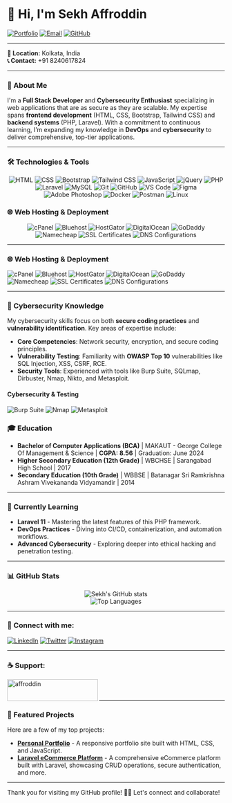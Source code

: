 # 👋 Hi, I'm Sekh Affroddin
[![Portfolio](https://img.shields.io/badge/Portfolio-Website-0C71E0?style=for-the-badge&logo=netlify&logoColor=white&labelColor=0C71E0&label=Portfolio)](https://affroddin.netlify.app) 
[![Email](https://img.shields.io/badge/Email-skaffroddin4@gmail.com-EA4335?style=for-the-badge&logo=gmail&logoColor=white&labelColor=EA4335&label=Email)](mailto:skaffroddin4@gmail.com) 
[![GitHub](https://img.shields.io/badge/GitHub-skaffroddin-181717?style=for-the-badge&logo=github&logoColor=white&labelColor=181717&label=GitHub)](https://github.com/skaffroddin?tab=repositories)

---

**📍 Location:** Kolkata, India  
**📞 Contact:** +91 8240617824

---

### 🌟 About Me  
I'm a **Full Stack Developer** and **Cybersecurity Enthusiast** specializing in web applications that are as secure as they are scalable. My expertise spans **frontend development** (HTML, CSS, Bootstrap, Tailwind CSS) and **backend systems** (PHP, Laravel). With a commitment to continuous learning, I’m expanding my knowledge in **DevOps** and **cybersecurity** to deliver comprehensive, top-tier applications.

---

### 🛠️ Technologies & Tools  
<div align="center">
  <img src="https://img.shields.io/badge/HTML-E34F26?style=for-the-badge&logo=html5&logoColor=white&labelColor=E34F26" alt="HTML">
  <img src="https://img.shields.io/badge/CSS-1572B6?style=for-the-badge&logo=css3&logoColor=white&labelColor=1572B6" alt="CSS">
  <img src="https://img.shields.io/badge/Bootstrap-563D7C?style=for-the-badge&logo=bootstrap&logoColor=white&labelColor=563D7C" alt="Bootstrap">
  <img src="https://img.shields.io/badge/Tailwind%20CSS-06B6D4?style=for-the-badge&logo=tailwind-css&logoColor=white&labelColor=06B6D4" alt="Tailwind CSS">
  <img src="https://img.shields.io/badge/JavaScript-F7DF1E?style=for-the-badge&logo=javascript&logoColor=white&labelColor=F7DF1E" alt="JavaScript">
  <img src="https://img.shields.io/badge/jQuery-0769AD?style=for-the-badge&logo=jquery&logoColor=white&labelColor=0769AD" alt="jQuery">
  <img src="https://img.shields.io/badge/PHP-777BB4?style=for-the-badge&logo=php&logoColor=white&labelColor=777BB4" alt="PHP">
  <img src="https://img.shields.io/badge/Laravel-FF2D20?style=for-the-badge&logo=laravel&logoColor=white&labelColor=FF2D20" alt="Laravel">
  <img src="https://img.shields.io/badge/MySQL-4479A1?style=for-the-badge&logo=mysql&logoColor=white&labelColor=4479A1" alt="MySQL">
  <img src="https://img.shields.io/badge/Git-F05032?style=for-the-badge&logo=git&logoColor=white&labelColor=F05032" alt="Git">
  <img src="https://img.shields.io/badge/GitHub-181717?style=for-the-badge&logo=github&logoColor=white&labelColor=181717" alt="GitHub">
  <img src="https://img.shields.io/badge/VS%20Code-007ACC?style=for-the-badge&logo=visual-studio-code&logoColor=white&labelColor=007ACC" alt="VS Code">
  <img src="https://img.shields.io/badge/Figma-F24E1E?style=for-the-badge&logo=figma&logoColor=white&labelColor=F24E1E" alt="Figma">
  <img src="https://img.shields.io/badge/Photoshop-31A8FF?style=for-the-badge&logo=adobe-photoshop&logoColor=white&labelColor=31A8FF" alt="Adobe Photoshop">
  <img src="https://img.shields.io/badge/Docker-2496ED?style=for-the-badge&logo=docker&logoColor=white&labelColor=2496ED" alt="Docker">
  <img src="https://img.shields.io/badge/Postman-FF6C37?style=for-the-badge&logo=postman&logoColor=white&labelColor=FF6C37" alt="Postman">
  <img src="https://img.shields.io/badge/Linux-FFCC00?style=for-the-badge&logo=linux&logoColor=white&labelColor=FFCC00" alt="Linux">
</div>

### 🌐 Web Hosting & Deployment  
<div align="center">
  <img src="https://img.shields.io/badge/cPanel-1D2D50?style=for-the-badge&logo=cpanel&logoColor=white" alt="cPanel">
  <img src="https://img.shields.io/badge/Bluehost-003B5C?style=for-the-badge&logo=bluehost&logoColor=white" alt="Bluehost">
  <img src="https://img.shields.io/badge/HostGator-0A82D1?style=for-the-badge&logo=hostgator&logoColor=white" alt="HostGator">
  <img src="https://img.shields.io/badge/DigitalOcean-0080FF?style=for-the-badge&logo=digitalocean&logoColor=white" alt="DigitalOcean">
  <img src="https://img.shields.io/badge/GoDaddy-0075B6?style=for-the-badge&logo=godaddy&logoColor=white" alt="GoDaddy">
  <img src="https://img.shields.io/badge/Namecheap-FF6600?style=for-the-badge&logo=namecheap&logoColor=white" alt="Namecheap">
  <img src="https://img.shields.io/badge/SSL%20Certificates-0072C6?style=for-the-badge&logo=ssl&logoColor=white" alt="SSL Certificates">
  <img src="https://img.shields.io/badge/DNS%20Configurations-FFA500?style=for-the-badge&logo=dns&logoColor=white" alt="DNS Configurations">
</div>

---

### 🌐 Web Hosting & Deployment  
<div>
  <img src="https://img.shields.io/badge/cPanel-1D2D50?style=for-the-badge&logo=cpanel&logoColor=white" alt="cPanel">
  <img src="https://img.shields.io/badge/Bluehost-003B5C?style=for-the-badge&logo=bluehost&logoColor=white" alt="Bluehost">
  <img src="https://img.shields.io/badge/HostGator-0A82D1?style=for-the-badge&logo=hostgator&logoColor=white" alt="HostGator">
  <img src="https://img.shields.io/badge/DigitalOcean-0080FF?style=for-the-badge&logo=digitalocean&logoColor=white" alt="DigitalOcean">
  <img src="https://img.shields.io/badge/GoDaddy-0075B6?style=for-the-badge&logo=godaddy&logoColor=white" alt="GoDaddy">
  <img src="https://img.shields.io/badge/Namecheap-FF6600?style=for-the-badge&logo=namecheap&logoColor=white" alt="Namecheap">
  <img src="https://img.shields.io/badge/SSL%20Certificates-0072C6?style=for-the-badge&logo=ssl&logoColor=white" alt="SSL Certificates">
  <img src="https://img.shields.io/badge/DNS%20Configurations-FFA500?style=for-the-badge&logo=dns&logoColor=white" alt="DNS Configurations">
</div>

---

### 🔐 Cybersecurity Knowledge  
My cybersecurity skills focus on both **secure coding practices** and **vulnerability identification**. Key areas of expertise include:  
- **Core Competencies**: Network security, encryption, and secure coding principles.  
- **Vulnerability Testing**: Familiarity with **OWASP Top 10** vulnerabilities like SQL Injection, XSS, CSRF, RCE.  
- **Security Tools**: Experienced with tools like Burp Suite, SQLmap, Dirbuster, Nmap, Nikto, and Metasploit.

#### **Cybersecurity & Testing**  
<div>
  <img src="https://img.shields.io/badge/Burp%20Suite-FF5700?style=for-the-badge&logo=burp-suite&logoColor=white" alt="Burp Suite">
  <img src="https://img.shields.io/badge/Nmap-494B8C?style=for-the-badge&logo=nmap&logoColor=white" alt="Nmap">
  <img src="https://img.shields.io/badge/Metasploit-175D8D?style=for-the-badge&logo=metasploit&logoColor=white" alt="Metasploit">
</div>

### 🎓 Education  
- **Bachelor of Computer Applications (BCA)** | MAKAUT - George College Of Management & Science | **CGPA: 8.56** | Graduation: June 2024  
- **Higher Secondary Education (12th Grade)** | WBCHSE | Sarangabad High School | 2017  
- **Secondary Education (10th Grade)** | WBBSE | Batanagar Sri Ramkrishna Ashram Vivekananda Vidyamandir | 2014

---

### 🌱 Currently Learning  
- **Laravel 11** - Mastering the latest features of this PHP framework.  
- **DevOps Practices** - Diving into CI/CD, containerization, and automation workflows.  
- **Advanced Cybersecurity** - Exploring deeper into ethical hacking and penetration testing.

---

### 📊 GitHub Stats  
<div align="center">
  
  ![Sekh's GitHub stats](https://github-readme-stats.vercel.app/api?username=skaffroddin&show_icons=true&theme=radical&hide=issues,prs)  
  ![Top Languages](https://github-readme-stats.vercel.app/api/top-langs/?username=skaffroddin&layout=compact&theme=radical)

</div>

---

### 📱 Connect with me:  
<p align="left">
  <a href="https://www.linkedin.com/in/sekh-affroddin/" target="_blank"><img src="https://img.shields.io/badge/LinkedIn-%230A66C2?style=for-the-badge&logo=linkedin&logoColor=white" alt="LinkedIn"></a>
  <a href="https://twitter.com/skaffroddin" target="_blank"><img src="https://img.shields.io/badge/Twitter-1DA1F2?style=for-the-badge&logo=twitter&logoColor=white" alt="Twitter"></a>
  <a href="https://www.instagram.com/skaffroddin/" target="_blank"><img src="https://img.shields.io/badge/Instagram-E4405F?style=for-the-badge&logo=instagram&logoColor=white" alt="Instagram"></a>
</p>

---

### ☕ Support:  
<p><a href="https://www.buymeacoffee.com/affroddin"> 
    <img align="left" src="https://cdn.buymeacoffee.com/buttons/v2/default-yellow.png" height="50" width="210" alt="affroddin" />
</a></p><br><br>

---

### 🚀 Featured Projects  
Here are a few of my top projects:  
- [**Personal Portfolio**](https://github.com/skaffroddin/portfolio) - A responsive portfolio site built with HTML, CSS, and JavaScript.  
- [**Laravel eCommerce Platform**](https://github.com/skaffroddin/laravel-ecommerce) - A comprehensive eCommerce platform built with Laravel, showcasing CRUD operations, secure authentication, and more.

---

Thank you for visiting my GitHub profile! 👨‍💻 Let's connect and collaborate!  
